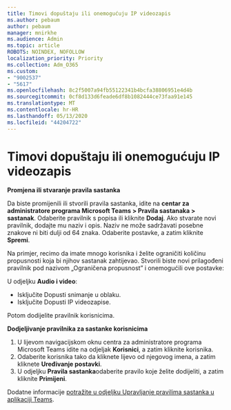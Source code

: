 ```yaml
---
title: Timovi dopuštaju ili onemogućuju IP videozapis
ms.author: pebaum
author: pebaum
manager: mnirkhe
ms.audience: Admin
ms.topic: article
ROBOTS: NOINDEX, NOFOLLOW
localization_priority: Priority
ms.collection: Adm_O365
ms.custom:
- "9002537"
- "5617"
ms.openlocfilehash: 8c2f5007a94fb55122341b4bcfa38806951e4d4b
ms.sourcegitcommit: 0cf8d133d6feade6df8b1082444ce73faa91e145
ms.translationtype: MT
ms.contentlocale: hr-HR
ms.lasthandoff: 05/13/2020
ms.locfileid: "44204722"
---
```

# <a name="teams-allow-or-disable-ip-video"></a>Timovi dopuštaju ili onemogućuju IP videozapis

**Promjena ili stvaranje pravila sastanka**

Da biste promijenili ili stvorili pravila sastanka, idite na **centar za administratore programa Microsoft Teams > Pravila sastanaka > sastanak**. Odaberite pravilnik s popisa ili kliknite **Dodaj**. Ako stvarate novi pravilnik, dodajte mu naziv i opis. Naziv ne može sadržavati posebne znakove ni biti dulji od 64 znaka. Odaberite postavke, a zatim kliknite **Spremi**.

Na primjer, recimo da imate mnogo korisnika i želite ograničiti količinu propusnosti koja bi njihov sastanak zahtijevao. Stvorili biste novi prilagođeni pravilnik pod nazivom „Ograničena propusnost” i onemogućili ove postavke:

U odjeljku **Audio i video**:

- Isključite Dopusti snimanje u oblaku.
- Isključite Dopusti IP videozapise.

Potom dodijelite pravilnik korisnicima.

**Dodjeljivanje pravilnika za sastanke korisnicima**

1. U lijevom navigacijskom oknu centra za administratore programa Microsoft Teams idite na odjeljak **Korisnici**, a zatim kliknite korisnika.
2. Odaberite korisnika tako da kliknete lijevo od njegovog imena, a zatim kliknete **Uređivanje postavki**.
3. U odjeljku **Pravila sastanka**odaberite pravilo koje želite dodijeliti, a zatim kliknite **Primijeni**.

Dodatne informacije [potražite u odjeljku Upravljanje pravilima sastanka u aplikaciji Teams](https://docs.microsoft.com/microsoftteams/meeting-policies-in-teams).
